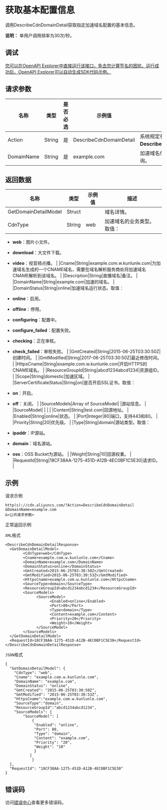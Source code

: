 # 获取基本配置信息

调用DescribeCdnDomainDetail获取指定加速域名配置的基本信息。

**说明：** 单用户调用频率为30次/秒。

## 调试

[您可以在OpenAPI Explorer中直接运行该接口，免去您计算签名的困扰。运行成功后，OpenAPI Explorer可以自动生成SDK代码示例。](https://api.aliyun.com/#product=Cdn&api=DescribeCdnDomainDetail&type=RPC&version=2018-05-10)

## 请求参数

|名称|类型|是否必选|示例值|描述|
|--|--|----|---|--|
|Action|String|是|DescribeCdnDomainDetail|系统规定参数。取值：**DescribeCdnDomainDetail**。 |
|DomainName|String|是|example.com|加速域名信息，仅支持单个查询。 |

## 返回数据

|名称|类型|示例值|描述|
|--|--|---|--|
|GetDomainDetailModel|Struct| |域名详情。 |
|CdnType|String|web|加速域名的业务类型。取值：

 -   **web**：图片小文件。
-   **download**：大文件下载。
-   **video**：视音频点播。 |
|Cname|String|example.com.w.kunlunle.com|为加速域名生成的一个CNAME域名，需要在域名解析服务商处将加速域名CNAME解析到该域名。 |
|Description|String|直播域名|备注。 |
|DomainName|String|example.com|加速的域名。 |
|DomainStatus|String|online|加速域名运行状态。取值：

 -   **online**：启用。
-   **offline**：停用。
-   **configuring**：配置中。
-   **configure\_failed**：配置失败。
-   **checking**：正在审核。
-   **check\_failed**：审核失败。 |
|GmtCreated|String|2015-06-25T03:30:50Z|创建时间。 |
|GmtModified|String|2017-06-25T03:30:50Z|最近修改时间。 |
|HttpsCname|String|example.com.w.kunlunle.com|开启HTTPS的CNAME域名。 |
|ResourceGroupId|String|abcd1234abcd1234|资源组ID。 |
|Scope|String|domestic|加速区域。 |
|ServerCertificateStatus|String|on|是否开启SSL证书。取值：

 -   **on**：开启。
-   **off**：关闭。 |
|SourceModels|Array of SourceModel| |源站信息。 |
|SourceModel| | | |
|Content|String|test.com|回源地址。 |
|Enabled|String|online|状态。 |
|Port|Integer|80|端口，支持443和80。 |
|Priority|String|20|优先级。 |
|Type|String|domain|源站类型。取值：

 -   **ipaddr**：IP源站。
-   **domain**：域名源站。
-   **oss**：OSS Bucket为源站。 |
|Weight|String|10|回源权重。 |
|RequestId|String|18CF38AA-1275-451D-A12B-4EC0BF1C5E30|请求ID。 |

## 示例

请求示例

```
http(s)://cdn.aliyuncs.com/?Action=DescribeCdnDomainDetail
&DomainName=example.com
&<公共请求参数>
```

正常返回示例

`XML`格式

```
<DescribeCdnDomainDetailResponse>
  <GetDomainDetailModel>
        <CdnType>web</CdnType>
        <Cname>example.com.w.kunlunle.com</Cname>
        <DomainName>example.com</DomainName>
        <DomainStatus>online</DomainStatus>
        <GmtCreated>2015-06-25T03:30:50Z</GmtCreated>
        <GmtModified>2015-06-25T03:30:53Z</GmtModified>
        <HttpsCname>example.com.w.kunlunle.com</HttpsCname>
        <SourceType>domain</SourceType>
        <ResourceGroupId>abcd1234abcd1234</ResourceGroupId>
        <SourceModels>
              <SourceModel>
                    <Enabled>online</Enabled>
                    <Port>80</Port>
                    <Type>domain</Type>
                    <Content>example.com</Content>
                    <Priority>20</Priority>
                    <Weight>10</Weight>
              </SourceModel>
        </SourceModels>
  </GetDomainDetailModel>
  <RequestId>18CF38AA-1275-451D-A12B-4EC0BF1C5E30</RequestId>
</DescribeCdnDomainDetailResponse>
```

`JSON`格式

```
{
  "GetDomainDetailModel": {
    "CdnType": "web",
    "Cname": "example.com.w.kunlunle.com",
    "DomainName": "example.com",
    "DomainStatus": "online",
    "GmtCreated": "2015-06-25T03:30:50Z",
    "GmtModified": "2015-06-25T03:30:53Z",
    "HttpsCname":"example.com.w.kunlunle.com",
    "SourceType":"domain",
    "ResourceGroupId":"abcd1234abcd1234",
    "SourceModels": {
        "SourceModel": [
            {
             "Enabled": "online",
             "Port": 80,
             "Type": "domain",
             "Content": "example.com",
             "Priority": "20",
             "Weight": "10"
             }
           ]
            }
  },
  "RequestId": "18CF38AA-1275-451D-A12B-4EC0BF1C5E30"
}
```

## 错误码

访问[错误中心](https://error-center.aliyun.com/status/product/Cdn)查看更多错误码。


